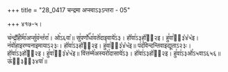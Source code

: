 +++
title = "28_0417 चन्द्रमा अप्स्वाऽ३ऽन्तरा - 05"

+++
४१७-५।

च꣥न्द्रौ꣤꣯हो꣥꣯मा꣯अप्सु꣤व꣥न्त꣤रा꣯। ओ꣥ऽ६वा꣥॥ सु꣢पर्णो꣡꣯धा꣯वते꣯दाइवाये꣢ऽ३। हो꣡वा꣢ऽ३हो꣡ऽ᳐२इ। हु꣣वा꣢ऽ᳐३꣡४꣡५꣡इ। न꣡वो꣯हाइरण्यनाइमायाऽ२३ः। हो꣡वा꣢ऽ३हो꣡ऽ᳐२इ। हु꣣वा꣢ऽ᳐३꣡४꣡५꣡इ॥ प꣢दं꣡विन्दन्तिवाइद्यूताऽ२३ः। हो꣡वा꣢ऽ३हो꣡ऽ᳐२इ। हु꣣वा꣢ऽ᳐३꣡४꣡५꣡इ॥ वि꣢त्त꣡म्मे꣯अस्यरो꣯दासाये꣢ऽ३। हो꣡वा꣢ऽ३हो꣡ऽ᳐२इ। हु꣣वा꣢ऽ३ओ꣤ऽ५वाऽ६५६॥ ऊ꣢ऽ᳐३२᳐३४पा꣥॥